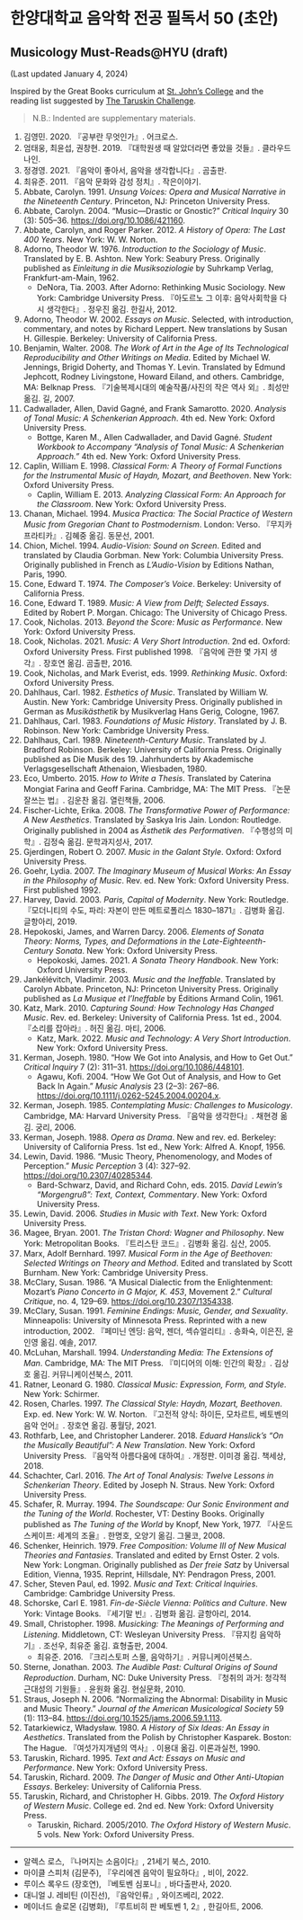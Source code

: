 # 한양대학교 음악학 전공 필독서 50 (초안)
## Musicology Must-Reads@HYU (draft)
(Last updated January 4, 2024)

Inspired by the Great Books curriculum at [St. John’s College](https://www.sjc.edu/academic-programs/undergraduate/great-books-reading-list) and the reading list suggested by [The Taruskin Challenge](https://taruskinchallenge.wordpress.com/musicology-must-reads-2/).

> N.B.: Indented are supplementary materials.

1. 김영민. 2020. 『공부란 무엇인가』. 어크로스.
2. 엄태웅, 최윤섭, 권창현. 2019. 『대학원생 때 알았더라면 좋았을 것들』. 클라우드나인.
3. 정경영. 2021. 『음악이 좋아서, 음악을 생각합니다』. 곰출판.
4. 최유준. 2011. 『음악 문화와 감성 정치』. 작은이야기.
5. Abbate, Carolyn. 1991. *Unsung Voices: Opera and Musical Narrative in the Nineteenth Century*. Princeton, NJ: Princeton University Press.
6. Abbate, Carolyn. 2004. “Music—Drastic or Gnostic?” *Critical Inquiry* 30 (3): 505–36. https://doi.org/10.1086/421160.
7. Abbate, Carolyn, and Roger Parker. 2012. *A History of Opera: The Last 400 Years*. New York: W. W. Norton.
8. Adorno, Theodor W. 1976. *Introduction to the Sociology of Music*. Translated by E. B. Ashton. New York: Seabury Press. Originally published as *Einleitung in die Musiksoziologie* by Suhrkamp Verlag, Frankfurt-am-Main, 1962.
   - DeNora, Tia. 2003. After Adorno: Rethinking Music Sociology. New York: Cambridge University Press. 『아도르노 그 이후: 음악사회학을 다시 생각한다』. 정우진 옮김. 한길사, 2012.
9. Adorno, Theodor W. 2002. *Essays on Music*. Selected, with introduction, commentary, and notes by Richard Leppert. New translations by Susan H. Gillespie. Berkeley: University of California Press.
10. Benjamin, Walter. 2008. *The Work of Art in the Age of Its Technological Reproducibility and Other Writings on Media*. Edited by Michael W. Jennings, Brigid Doherty, and Thomas Y. Levin. Translated by Edmund Jephcott, Rodney Livingstone, Howard Eiland, and others. Cambridge, MA: Belknap Press. 『기술복제시대의 예술작품/사진의 작은 역사 외』. 최성만 옮김. 길, 2007.
11. Cadwallader, Allen, David Gagné, and Frank Samarotto. 2020. *Analysis of Tonal Music: A Schenkerian Approach*. 4th ed. New York: Oxford University Press.
    - Bottge, Karen M., Allen Cadwallader, and David Gagné. *Student Workbook to Accompany “Analysis of Tonal Music: A Schenkerian Approach.”* 4th ed. New York: Oxford University Press.
12. Caplin, William E. 1998. *Classical Form: A Theory of Formal Functions for the Instrumental Music of Haydn, Mozart, and Beethoven*. New York: Oxford University Press.
    - Caplin, William E. 2013. *Analyzing Classical Form: An Approach for the Classroom*. New York: Oxford University Press.
13. Chanan, Michael. 1994. *Musica Practica: The Social Practice of Western Music from Gregorian Chant to Postmodernism*. London: Verso. 『무지카 프라티카』. 김혜중 옮김. 동문선, 2001.
14. Chion, Michel. 1994. *Audio-Vision: Sound on Screen*. Edited and translated by Claudia Gorbman. New York: Columbia University Press. Originally published in French as *L’Audio-Vision* by Editions Nathan,  Paris, 1990.
15. Cone, Edward T. 1974. *The Composer’s Voice*. Berkeley: University of California Press.
16. Cone, Edward T. 1989. *Music: A View from Delft; Selected Essays*. Edited by Robert P. Morgan. Chicago: The University of Chicago Press.
17. Cook, Nicholas. 2013. *Beyond the Score: Music as Performance*. New York: Oxford University Press.
18. Cook, Nicholas. 2021. *Music: A Very Short Introduction*. 2nd ed. Oxford: Oxford University Press. First published 1998. 『음악에 관한 몇 가지 생각』. 장호연 옮김. 곰출판, 2016.
19. Cook, Nicholas, and Mark Everist, eds. 1999. *Rethinking Music*. Oxford: Oxford University Press.
20. Dahlhaus, Carl. 1982. *Esthetics of Music*. Translated by William W. Austin. New York: Cambridge University Press. Originally published in German as *Musikästhetik* by Musikverlag Hans Gerig, Cologne, 1967.
21. Dahlhaus, Carl. 1983. *Foundations of Music History*. Translated by J. B. Robinson. New York: Cambridge University Press. 
22. Dahlhaus, Carl. 1989. *Nineteenth-Century Music*. Translated by J. Bradford Robinson. Berkeley: University of California Press. Originally published as Die Musik des 19. Jahrhunderts by Akademische Verlagsgesellschaft Athenaion, Wiesbaden, 1980.
23. Eco, Umberto. 2015. *How to Write a Thesis*. Translated by Caterina Mongiat Farina and Geoff Farina. Cambridge, MA: The MIT Press. 『논문 잘쓰는 법』. 김운찬 옮김. 열린책들, 2006.
24. Fischer-Lichte, Erika. 2008. *The Transformative Power of Performance: A New Aesthetics*. Translated by Saskya Iris Jain. London: Routledge. Originally published in 2004 as *Ästhetik des Performativen*. 『수행성의 미학』. 김정숙 옮김. 문학과지성사, 2017.
25. Gjerdingen, Robert O. 2007. *Music in the Galant Style*. Oxford: Oxford University Press.
26. Goehr, Lydia. 2007. *The Imaginary Museum of Musical Works: An Essay in the Philosophy of Music*. Rev. ed. New York: Oxford University Press. First published 1992.
27. Harvey, David. 2003. *Paris, Capital of Modernity*. New York: Routledge. 『모더니티의 수도, 파리: 자본이 만든 메트로폴리스 1830–1871』. 김병화 옮김. 글항아리, 2019.
28. Hepokoski, James, and Warren Darcy. 2006. *Elements of Sonata Theory: Norms, Types, and Deformations in the Late-Eighteenth-Century Sonata*. New York: Oxford University Press.
    - Hepokoski, James. 2021. *A Sonata Theory Handbook*. New York: Oxford University Press.
29. Jankélévitch, Vladimir. 2003. *Music and the Ineffable*. Translated by Carolyn Abbate. Princeton, NJ: Princeton University Press. Originally published as *La Musique et l’Ineffable* by Éditions Armand Colin, 1961.
30. Katz, Mark. 2010. *Capturing Sound: How Technology Has Changed Music*. Rev. ed. Berkeley: University of California Press. 1st ed., 2004. 『소리를 잡아라』. 허진 옮김. 마티, 2006.
    - Katz, Mark. 2022. *Music and Technology: A Very Short Introduction*. New York: Oxford University Press.
31. Kerman, Joseph. 1980. “How We Got into Analysis, and How to Get Out.” *Critical Inquiry* 7 (2): 311–31. https://doi.org/10.1086/448101.
    - Agawu, Kofi. 2004. “How We Got Out of Analysis, and How to Get Back In Again.” *Music Analysis* 23 (2–3): 267–86. https://doi.org/10.1111/j.0262-5245.2004.00204.x.
32. Kerman, Joseph. 1985. *Contemplating Music: Challenges to Musicology*. Cambridge, MA: Harvard University Press. 『음악을 생각한다』. 채현경 옮김. 궁리, 2006.
33. Kerman, Joseph. 1988. *Opera as Drama*. New and rev. ed. Berkeley: University of California Press. 1st ed., New York: Alfred A. Knopf, 1956.
34. Lewin, David. 1986. “Music Theory, Phenomenology, and Modes of Perception.” *Music Perception* 3 (4): 327–92. https://doi.org/10.2307/40285344.
    - Bard-Schwarz, David, and Richard Cohn, eds. 2015. *David Lewin’s “Morgengruß”: Text, Context, Commentary*. New York: Oxford University Press.
35. Lewin, David. 2006. *Studies in Music with Text*. New York: Oxford University Press.
36. Magee, Bryan. 2001. *The Tristan Chord: Wagner and Philosophy*. New York: Metropolitan Books. 『트리스탄 코드』. 김병화 옮김. 심산, 2005.
37. Marx, Adolf Bernhard. 1997. *Musical Form in the Age of Beethoven: Selected Writings on Theory and Method*. Edited and translated by Scott Burnham. New York: Cambridge University Press.
38. McClary, Susan. 1986. “A Musical Dialectic from the Enlightenment: Mozart’s *Piano Concerto in G Major, K. 453*, Movement 2.” *Cultural Critique*, no. 4, 129–69. https://doi.org/10.2307/1354338.
39. McClary, Susan. 1991. *Feminine Endings: Music, Gender, and Sexuality*. Minneapolis: University of Minnesota Press. Reprinted with a new introduction, 2002. 『페미닌 엔딩: 음악, 젠더, 섹슈얼리티』. 송화숙, 이은진, 윤인영 옮김. 예솔, 2017.
40. McLuhan, Marshall. 1994. *Understanding Media: The Extensions of Man*. Cambridge, MA: The MIT Press. 『미디어의 이해: 인간의 확장』. 김상호 옮김. 커뮤니케이션북스, 2011.
41. Ratner, Leonard G. 1980. *Classical Music: Expression, Form, and Style*. New York: Schirmer.
42. Rosen, Charles. 1997. *The Classical Style: Haydn, Mozart, Beethoven*. Exp. ed. New York: W. W. Norton. 『고전적 양식: 하이든, 모차르트, 베토벤의 음악 언어』. 장호연 옮김. 풍월당, 2021.
43. Rothfarb, Lee, and Christopher Landerer. 2018. *Eduard Hanslick’s “On the Musically Beautiful”: A New Translation*. New York: Oxford University Press. 『음악적 아름다움에 대하여』. 개정판. 이미경 옮김. 책세상, 2018.
44. Schachter, Carl. 2016. *The Art of Tonal Analysis: Twelve Lessons in Schenkerian Theory*. Edited by Joseph N. Straus. New York: Oxford University Press.
45. Schafer, R. Murray. 1994. *The Soundscape: Our Sonic Environment and the Tuning of the World*. Rochester, VT: Destiny Books. Originally published as *The Tuning of the World* by Knopf, New York, 1977. 『사운드스케이프: 세계의 조율』. 한명호, 오양기 옮김. 그물코, 2008.
46. Schenker, Heinrich. 1979. *Free Composition: Volume III of New Musical Theories and Fantasies*. Translated and edited by Ernst Oster. 2 vols. New York: Longman. Originally published as *Der freie Satz* by Universal Edition, Vienna, 1935. Reprint, Hillsdale, NY: Pendragon Press, 2001.
47. Scher, Steven Paul, ed. 1992. *Music and Text: Critical Inquiries*. Cambridge: Cambridge University Press.
48. Schorske, Carl E. 1981. *Fin-de-Siècle Vienna: Politics and Culture*. New York: Vintage Books. 『세기말 빈』. 김병화 옮김. 글항아리, 2014.
49. Small, Christopher. 1998. *Musicking: The Meanings of Performing and Listening*. Middletown, CT: Wesleyan University Press. 『뮤지킹 음악하기』. 조선우, 최유준 옮김. 효형출판, 2004.
    - 최유준. 2016. 『크리스토퍼 스몰, 음악하기』. 커뮤니케이션북스.
50. Sterne, Jonathan. 2003. *The Audible Past: Cultural Origins of Sound Reproduction*. Durham, NC: Duke University Press. 『청취의 과거: 청각적 근대성의 기원들』. 윤원화 옮김. 현실문화, 2010.
51. Straus, Joseph N. 2006. “Normalizing the Abnormal: Disability in Music and Music Theory.” *Journal of the American Musicological Society* 59 (1): 113–84. https://doi.org/10.1525/jams.2006.59.1.113.
52. Tatarkiewicz, Władysław. 1980. *A History of Six Ideas: An Essay in Aesthetics*. Translated from the Polish by Christopher Kasparek. Boston: The Hague. 『여섯가지개념의 역사』. 이용대 옮김. 이론과실천, 1990.
53. Taruskin, Richard. 1995. *Text and Act: Essays on Music and Performance*. New York: Oxford University Press.
54. Taruskin, Richard. 2009. *The Danger of Music and Other Anti-Utopian Essays*. Berkeley: University of California Press.
55. Taruskin, Richard, and Christopher H. Gibbs. 2019. *The Oxford History of Western Music*. College ed. 2nd ed. New York: Oxford University Press.
    - Taruskin, Richard. 2005/2010. *The Oxford History of Western Music*. 5 vols. New York: Oxford University Press.

---

* 알렉스 로스, 『나머지는 소음이다』, 21세기 북스, 2010.
* 마이클 스피처 (김문주), 『우리에겐 음악이 필요하다』, 비이, 2022.
* 루이스 록우드 (장호연), 『베토벤 심포니』, 바다출판사, 2020.
* 대니얼 J. 레비틴 (이진선), 『음악인류』, 와이즈베리, 2022.
* 메이너드 솔로몬 (김병화), 『루트비히 판 베토벤 1, 2』, 한길아트, 2006.